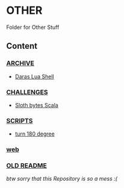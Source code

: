 # __OTHER__

Folder for Other Stuff

## Content

### [__ARCHIVE__]()
- [Daras Lua Shell](__ARCHIVE__/Daras-Lua-Shell/README.md)

### [__CHALLENGES__]()
- [Sloth bytes Scala](__CHALLENGES__/sloth_bytes/README.md)

### [__SCRIPTS__]()
- [turn 180 degree](__SCRIPTS__/turn_180_degress.py)

### [web](web/README.md)

### [OLD README](OLD_README.md)

*btw sorry that this Repository is so a mess :(*
